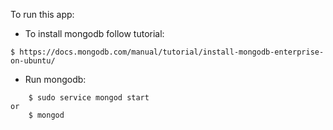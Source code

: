 To run this app:

- To install mongodb follow tutorial:
~~~    
$ https://docs.mongodb.com/manual/tutorial/install-mongodb-enterprise-on-ubuntu/
~~~    
- Run mongodb:
~~~
    $ sudo service mongod start
or
    $ mongod
~~~

    
    